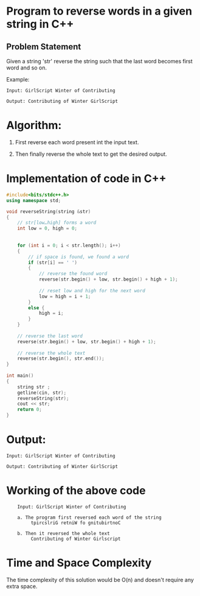 # Program to reverse words in a given string in C++

## Problem Statement
Given a string 'str' reverse the string such that the last word becomes first word and so on.

Example:
```
Input: GirlScript Winter of Contributing

Output: Contributing of Winter GirlScript
```

# Algorithm:

1. First reverse each word present int the input text.

2. Then finally reverse the whole text to get the desired output.


# Implementation of code in C++
```C++
#include<bits/stdc++.h>
using namespace std;

void reverseString(string &str)
{
    // str[low…high] forms a word
    int low = 0, high = 0;
 
    
    for (int i = 0; i < str.length(); i++)
    {
        // if space is found, we found a word
        if (str[i] == ' ')
        {
            // reverse the found word
            reverse(str.begin() + low, str.begin() + high + 1);
 
            // reset low and high for the next word
            low = high = i + 1;
        }
        else {
            high = i;
        }
    }
 
    // reverse the last word
    reverse(str.begin() + low, str.begin() + high + 1);
 
    // reverse the whole text
    reverse(str.begin(), str.end());
}
 
int main()
{
    string str ;
    getline(cin, str);
    reverseString(str);
    cout << str; 
    return 0;
}

```
# Output:
```
Input: GirlScript Winter of Contributing

Output: Contributing of Winter GirlScript
```
# Working of the above code
```
    Input: GirlScript Winter of Contributing

    a. The program first reversed each word of the string
         tpircslriG retniW fo gnitubirtnoC

    b. Then it reversed the whole text
         Contributing of Winter Girlscript

```

# Time and Space Complexity

The time complexity of this solution would be O(n) and doesn't require any extra space.
